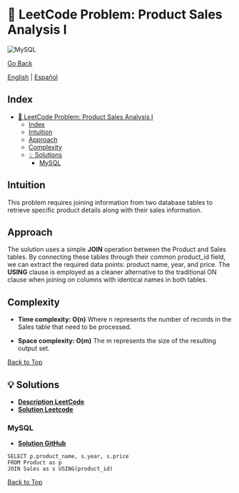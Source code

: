 # 🤔 LeetCode Problem: Product Sales Analysis I

![MySQL](https://img.shields.io/badge/MySQL-4479A1?logo=mysql&logoColor=white)

[Go Back](../README.md)

[English](./1068.ProductSalesAnalysisI.md) | [Español](./1068.ProductSalesAnalysisI-es.md)

## Index

- [🤔 LeetCode Problem: Product Sales Analysis I](#-leetcode-problem-product-sales-analysis-i)
  - [Index](#index)
  - [Intuition](#intuition)
  - [Approach](#approach)
  - [Complexity](#complexity)
  - [💡 Solutions](#-solutions)
    - [MySQL](#mysql)

## Intuition

This problem requires joining information from two database tables to retrieve specific product details along with their sales information.

## Approach

The solution uses a simple **JOIN** operation between the Product and Sales tables. By connecting these tables through their common product_id field, we can extract the required data points: product name, year, and price.
The **USING** clause is employed as a cleaner alternative to the traditional ON clause when joining on columns with identical names in both tables.

## Complexity

- **Time complexity: O(n)**
Where n represents the number of records in the Sales table that need to be processed.

- **Space complexity: O(m)**
The m represents the size of the resulting output set.

[Back to Top](#index)

## 💡 Solutions

- **[Description LeetCode](https://leetcode.com/problems/product-sales-analysis-i/description/)**
- **[Solution Leetcode](https://leetcode.com/problems/product-sales-analysis-i/solutions/6676721/easy-solution-with-using-mysql/)**

### MySQL

- **[Solution GitHub](../solutions/MySQL/1068.ProductSalesAnalysisI.sql)**

```mysql
SELECT p.product_name, s.year, s.price
FROM Product as p
JOIN Sales as s USING(product_id)
```

[Back to Top](#index)
